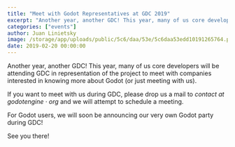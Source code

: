 ```yaml
---
title: "Meet with Godot Representatives at GDC 2019"
excerpt: "Another year, another GDC! This year, many of us core developers will be attending GDC in representation of the project to meet with companies interested in knowing more about Godot (or just meeting with us)."
categories: ["events"]
author: Juan Linietsky
image: /storage/app/uploads/public/5c6/daa/53e/5c6daa53edd10191265764.png
date: 2019-02-20 00:00:00
---
```


Another year, another GDC! This year, many of us core developers will be attending GDC in representation of the project to meet with companies interested in knowing more about Godot (or just meeting with us).

If you want to meet with us during GDC, please drop us a mail to *contact at godotengine · org* and we will attempt to schedule a meeting.

For Godot users, we will soon be announcing our very own Godot party during GDC!

See you there!
